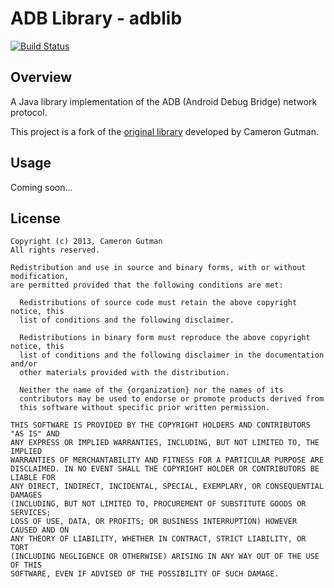# ADB Library - adblib

[![Build Status](https://travis-ci.org/tananaev/adblib.svg?branch=master)](https://travis-ci.org/tananaev/adblib)

## Overview

A Java library implementation of the ADB (Android Debug Bridge) network protocol.

This project is a fork of the [original library](https://github.com/cgutman/AdbLib) developed by Cameron Gutman.

## Usage

Coming soon...

## License

    Copyright (c) 2013, Cameron Gutman
    All rights reserved.

    Redistribution and use in source and binary forms, with or without modification,
    are permitted provided that the following conditions are met:

      Redistributions of source code must retain the above copyright notice, this
      list of conditions and the following disclaimer.

      Redistributions in binary form must reproduce the above copyright notice, this
      list of conditions and the following disclaimer in the documentation and/or
      other materials provided with the distribution.

      Neither the name of the {organization} nor the names of its
      contributors may be used to endorse or promote products derived from
      this software without specific prior written permission.

    THIS SOFTWARE IS PROVIDED BY THE COPYRIGHT HOLDERS AND CONTRIBUTORS "AS IS" AND
    ANY EXPRESS OR IMPLIED WARRANTIES, INCLUDING, BUT NOT LIMITED TO, THE IMPLIED
    WARRANTIES OF MERCHANTABILITY AND FITNESS FOR A PARTICULAR PURPOSE ARE
    DISCLAIMED. IN NO EVENT SHALL THE COPYRIGHT HOLDER OR CONTRIBUTORS BE LIABLE FOR
    ANY DIRECT, INDIRECT, INCIDENTAL, SPECIAL, EXEMPLARY, OR CONSEQUENTIAL DAMAGES
    (INCLUDING, BUT NOT LIMITED TO, PROCUREMENT OF SUBSTITUTE GOODS OR SERVICES;
    LOSS OF USE, DATA, OR PROFITS; OR BUSINESS INTERRUPTION) HOWEVER CAUSED AND ON
    ANY THEORY OF LIABILITY, WHETHER IN CONTRACT, STRICT LIABILITY, OR TORT
    (INCLUDING NEGLIGENCE OR OTHERWISE) ARISING IN ANY WAY OUT OF THE USE OF THIS
    SOFTWARE, EVEN IF ADVISED OF THE POSSIBILITY OF SUCH DAMAGE.
